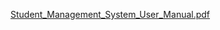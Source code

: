 [Student_Management_System_User_Manual.pdf](https://github.com/user-attachments/files/19266419/Student_Management_System_User_Manual.pdf)
